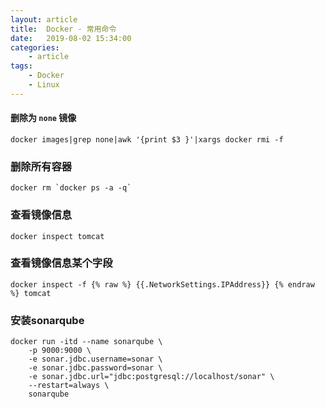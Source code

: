 ```yaml
---
layout: article
title:	Docker - 常用命令
date:	2019-08-02 15:34:00
categories:
    - article
tags:
    - Docker
    - Linux
---
```


#### 删除为 `none` 镜像

~~~shell
docker images|grep none|awk '{print $3 }'|xargs docker rmi -f
~~~

### 删除所有容器

~~~shell
docker rm `docker ps -a -q`
~~~

### 查看镜像信息

~~~shell
docker inspect tomcat
~~~

### 查看镜像信息某个字段

~~~shell
docker inspect -f {% raw %} {{.NetworkSettings.IPAddress}} {% endraw %} tomcat
~~~

### 安装sonarqube

~~~shell
docker run -itd --name sonarqube \
    -p 9000:9000 \
    -e sonar.jdbc.username=sonar \
    -e sonar.jdbc.password=sonar \
    -e sonar.jdbc.url="jdbc:postgresql://localhost/sonar" \
    --restart=always \
    sonarqube
~~~